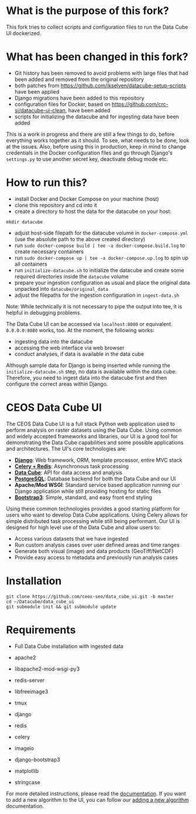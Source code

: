 What is the purpose of this fork?
=================================
This fork tries to collect scripts and configuration files to run the Data Cube UI dockerized.

What has been changed in this fork?
===================================
- Git history has been removed to avoid problems with large files that had been added and removed from the original repository
- both patches from <https://github.com/ikselven/datacube-setup-scripts> have been applied
- Django migrations have been added to this repository
- configuration files for Docker, based on <https://github.com/crc-si/datacube-ui-clean>, have been added
- scripts for initializing the datacube and for ingesting data have been added

This is a work in progress and there are still a few things to do, before everything works together as it should. To see, what needs to be done, look at the issues. Also, before using this in production, keep in mind to change credentials in the Docker configuration files and go through Django's `settings.py` to use another secret key, deactivate debug mode etc.

How to run this?
================
- install Docker and Docker Compose on your machine (host)
- clone this repository and cd into it
- create a directory to host the data for the datacube on your host:
```
mkdir datacube
```
- adjust host-side filepath for the datacube volume in `docker-compose.yml` (use the absolute path to the above created directory)
- run `sudo docker-compose build | tee -a docker-compose.build.log` to create necessary containers
- run `sudo docker-compose up | tee -a docker-compose.up.log` to spin up all containers
- run `initialize-datacube.sh` to initialize the datacube and create some required directories inside the `datacube` volume
- prepare your ingestion configuration as usual and place the original data unpacked into `datacube/original_data`
- adjust the filepaths for the ingestion configuration in `ingest-data.sh`

Note: While technically it is not necessary to pipe the output into tee, it is helpful in debugging problems.

The Data Cube UI can be accessed via `localhost:8080` or equivalent. `0.0.0.0:8080` works, too. At the moment, the following works:
- ingesting data into the datacube
- accessing the web interface via web browser
- conduct analyses, if data is available in the data cube

Although sample data for Django is being inserted while running the `initialize-datacube.sh` step, no data is available within the data cube. Therefore, you need to ingest data into the datacube first and then configure the correct areas within Django.

CEOS Data Cube UI
=================

The CEOS Data Cube UI is a full stack Python web application used to perform analysis on raster datasets using the Data Cube. Using common and widely accepted frameworks and libraries, our UI is a good tool for demonstrating the Data Cube capabilities and some possible applications and architectures. The UI's core technologies are:
* [**Django**](https://www.djangoproject.com/): Web framework, ORM, template processor, entire MVC stack
* [**Celery + Redis**](http://www.celeryproject.org/): Asynchronous task processing
* [**Data Cube**](http://datacube-core.readthedocs.io/en/stable/): API for data access and analysis
* [**PostgreSQL**](https://www.postgresql.org/): Database backend for both the Data Cube and our UI
* **Apache/Mod WSGI**: Standard service based application running our Django application while still providing hosting for static files
* [**Bootstrap3**](http://getbootstrap.com/): Simple, standard, and easy front end styling

Using these common technologies provides a good starting platform for users who want to develop Data Cube applications. Using Celery allows for simple distributed task processing while still being performant. Our UI is designed for high level use of the Data Cube and allow users to:
* Access various datasets that we have ingested
* Run custom analysis cases over user defined areas and time ranges
* Generate both visual (image) and data products (GeoTiff/NetCDF)
* Provide easy access to metadata and previously run analysis cases

Installation
=================
```
git clone https://github.com/ceos-seo/data_cube_ui.git -b master
cd ~/Datacube/data_cube_ui
git submodule init && git submodule update
```

Requirements
=================

* Full Data Cube installation with ingested data

* apache2
* libapache2-mod-wsgi-py3
* redis-server
* libfreeimage3
* tmux
* django
* redis
* celery
* imageio
* django-bootstrap3
* matplotlib
* stringcase

For more detailed instructions, please read the [documentation](docs/ui_install.md). If you want to add a new algorithm to the UI, you can follow our [adding a new algorithm](docs/adding_new_pages.md) documentation.
